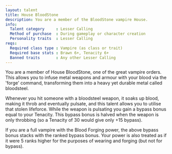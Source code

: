 ```yaml
---
layout: talent
title: House BloodStone
description: You are a member of the BloodStone vampire House.
info:
  Talent category     : Lesser Calling
  Method of purchase  : During gameplay or character creation
  Personality traits  : Lesser Calling
reqs:
  Required class type : Vampire (as class or trait)
  Required base stats : Brawn 6+, Tenacity 6+
  Banned traits       : Any other Lesser Calling
---
```


You are a member of House BloodStone, one of the great vampire orders. This allows you to infuse metal weapons and armour with your blood via the 'forge' command, transforming them into a heavy yet durable metal called bloodsteel.

Whenever you hit someone with a bloodsteel weapon, it soaks up blood, making it throb and eventually pulsate, and this talent allows you to utilise that stolen lifeforce. While the weapon is pulsating you gain a bypass bonus equal to your Tenacity. This bypass bonus is halved when the weapon is only throbbing (so a Tenacity of 30 would give only +15 bypass).

If you are a full vampire with the Blood Forging power, the above bypass bonus stacks with the ranked bypass bonus. Your power is also treated as if it were 5 ranks higher for the purposes of wearing and forging (but not for bypass).